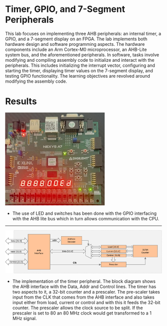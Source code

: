 # Timer, GPIO, and 7-Segment Peripherals

This lab focuses on implementing three AHB peripherals: an internal timer, a GPIO, and a 7-segment display on an FPGA. 
The lab implements both hardware design and software programming aspects. 
The hardware components include an Arm Cortex-M0 microprocessor, an AHB-Lite system bus, and the aforementioned peripherals. 
In software, tasks involve modifying and compiling assembly code to initialize and interact with the peripherals. 
This includes initializing the interrupt vector, configuring and starting the timer, displaying timer values on the 7-segment display, and testing GPIO functionality. 
The learning objectives are revolved around modifying the assembly code.


# Results

![fpga_led_7seg](Images/GPIO_LED.jpeg)

- The use of LED and switches has been done with the GPIO interfacing with the AHB lite bus which in turn allows communication with the CPU.

---

<img width="600" alt="Timer_Block" src="Images/Timer_Block.png">

- The implementation of the timer peripheral.
  The block diagram shows the AHB interface with the Data, Addr and Control lines.
  The timer has two aspects to it, a 32-bit counter and a prescaler.
  The pre-scaler takes input from the CLK that comes from the AHB interface and also takes input either from load, current or control and with this it feeds the 32-bit counter.
  The prescaler allows the clock source to be split. If the prescaler is set to 80 an 80 MHz clock would get transformed to a 1 MHz signal. 
















